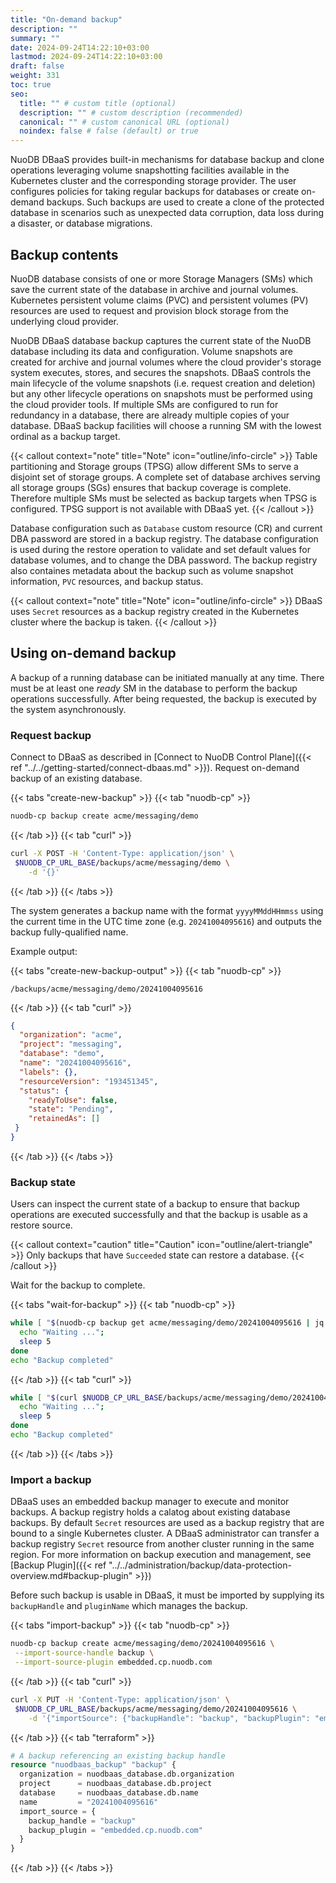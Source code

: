 ```yaml
---
title: "On-demand backup"
description: ""
summary: ""
date: 2024-09-24T14:22:10+03:00
lastmod: 2024-09-24T14:22:10+03:00
draft: false
weight: 331
toc: true
seo:
  title: "" # custom title (optional)
  description: "" # custom description (recommended)
  canonical: "" # custom canonical URL (optional)
  noindex: false # false (default) or true
---
```


NuoDB DBaaS provides built-in mechanisms for database backup and clone operations leveraging volume snapshotting facilities available in the Kubernetes cluster and the corresponding storage provider.
The user configures policies for taking regular backups for databases or create on-demand backups.
Such backups are used to create a clone of the protected database in scenarios such as unexpected data corruption, data loss during a disaster, or database migrations.

## Backup contents

NuoDB database consists of one or more Storage Managers (SMs) which save the current state of the database in archive and journal volumes.
Kubernetes persistent volume claims (PVC) and persistent volumes (PV) resources are used to request and provision block storage from the underlying cloud provider.

NuoDB DBaaS database backup captures the current state of the NuoDB database including its data and configuration.
Volume snapshots are created for archive and journal volumes where the cloud provider's storage system executes, stores, and secures the snapshots.
DBaaS controls the main lifecycle of the volume snapshots (i.e. request creation and deletion) but any other lifecycle operations on snapshots must be performed using the cloud provider tools.
If multiple SMs are configured to run for redundancy in a database, there are already multiple copies of your database.
DBaaS backup facilities will choose a running SM with the lowest ordinal as a backup target.

{{< callout context="note" title="Note" icon="outline/info-circle" >}}
Table partitioning and Storage groups (TPSG) allow different SMs to serve a disjoint set of storage groups.
A complete set of database archives serving all storage groups (SGs) ensures that backup coverage is complete.
Therefore multiple SMs must be selected as backup targets when TPSG is configured.
TPSG support is not available with DBaaS yet.
{{< /callout >}}

Database configuration such as `Database` custom resource (CR) and current DBA password are stored in a backup registry.
The database configuration is used during the restore operation to validate and set default values for database volumes, and to change the DBA password.
The backup registry also containes metadata about the backup such as volume snapshot information, `PVC` resources, and backup status.

{{< callout context="note" title="Note" icon="outline/info-circle" >}}
DBaaS uses `Secret` resources as a backup registry created in the Kubernetes cluster where the backup is taken.
{{< /callout >}}

## Using on-demand backup

A backup of a running database can be initiated manually at any time.
There must be at least one _ready_ SM in the database to perform the backup operations successfully.
After being requested, the backup is executed by the system asynchronously.

### Request backup

Connect to DBaaS as described in [Connect to NuoDB Control Plane]({{< ref "../../getting-started/connect-dbaas.md" >}}).
Request on-demand backup of an existing database.

{{< tabs "create-new-backup" >}}
{{< tab "nuodb-cp" >}}

```sh
nuodb-cp backup create acme/messaging/demo
```

{{< /tab >}}
{{< tab "curl" >}}

```sh
curl -X POST -H 'Content-Type: application/json' \
 $NUODB_CP_URL_BASE/backups/acme/messaging/demo \
    -d '{}'
```

{{< /tab >}}
{{< /tabs >}}

The system generates a backup name with the format `yyyyMMddHHmmss` using the current time in the UTC time zone (e.g. `20241004095616`) and outputs the backup fully-qualified name.

Example output:

{{< tabs "create-new-backup-output" >}}
{{< tab "nuodb-cp" >}}

```text
/backups/acme/messaging/demo/20241004095616
```

{{< /tab >}}
{{< tab "curl" >}}

```json
{
  "organization": "acme",
  "project": "messaging",
  "database": "demo",
  "name": "20241004095616",
  "labels": {},
  "resourceVersion": "193451345",
  "status": {
    "readyToUse": false,
    "state": "Pending",
    "retainedAs": []
 }
}
```

{{< /tab >}}
{{< /tabs >}}

### Backup state

Users can inspect the current state of a backup to ensure that backup operations are executed successfully and that the backup is usable as a restore source.

{{< callout context="caution" title="Caution" icon="outline/alert-triangle" >}}
Only backups that have `Succeeded` state can restore a database.
{{< /callout >}}

Wait for the backup to complete.

{{< tabs "wait-for-backup" >}}
{{< tab "nuodb-cp" >}}

```sh
while [ "$(nuodb-cp backup get acme/messaging/demo/20241004095616 | jq -r '.status.state')" = "Pending" ]; do
  echo "Waiting ...";
  sleep 5
done
echo "Backup completed"
```

{{< /tab >}}
{{< tab "curl" >}}

```sh
while [ "$(curl $NUODB_CP_URL_BASE/backups/acme/messaging/demo/20241004095616 | jq -r '.status.state')" = "Pending" ]; do
  echo "Waiting ...";
  sleep 5
done
echo "Backup completed"
```

{{< /tab >}}
{{< /tabs >}}

### Import a backup

DBaaS uses an embedded backup manager to execute and monitor backups.
A backup registry holds a calatog about existing database backups.
By default `Secret` resources are used as a backup registry that are bound to a single Kubernetes cluster.
A DBaaS administrator can transfer a backup registry `Secret` resource from another cluster running in the same region.
For more information on backup execution and management, see [Backup Plugin]({{< ref "../../administration/backup/data-protection-overview.md#backup-plugin" >}})

Before such backup is usable in DBaaS, it must be imported by supplying its `backupHandle` and `pluginName` which manages the backup.

{{< tabs "import-backup" >}}
{{< tab "nuodb-cp" >}}

```sh
nuodb-cp backup create acme/messaging/demo/20241004095616 \
 --import-source-handle backup \
 --import-source-plugin embedded.cp.nuodb.com
```

{{< /tab >}}
{{< tab "curl" >}}

```sh
curl -X PUT -H 'Content-Type: application/json' \
 $NUODB_CP_URL_BASE/backups/acme/messaging/demo/20241004095616 \
    -d '{"importSource": {"backupHandle": "backup", "backupPlugin": "embedded.cp.nuodb.com"}}'
```

{{< /tab >}}
{{< tab "terraform" >}}

```terraform
# A backup referencing an existing backup handle
resource "nuodbaas_backup" "backup" {
  organization = nuodbaas_database.db.organization
  project      = nuodbaas_database.db.project
  database     = nuodbaas_database.db.name
  name         = "20241004095616"
  import_source = {
    backup_handle = "backup"
    backup_plugin = "embedded.cp.nuodb.com"
  }
}
```

{{< /tab >}}
{{< /tabs >}}
